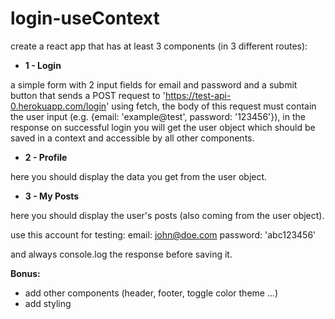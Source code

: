 # login-useContext

create a react app that has at least 3 components (in 3 different routes):

- **1 - Login**

a simple form with 2 input fields for email and password and a submit button that sends a POST request to 'https://test-api-0.herokuapp.com/login' using fetch, the body of this request must contain the user input (e.g. {email: 'example@test', password: '123456'}), in the response on successful login you will get the user object which should be saved in a context and accessible by all other components.

- **2 - Profile**

here you should display the data you get from the user object.


- **3 - My Posts**

here you should display the user's posts (also coming from the user object).

use this account for testing:
email: john@doe.com
password: 'abc123456'

and always console.log the response before saving it.

**Bonus:**

- add other components (header, footer, toggle color theme ...)
- add styling

